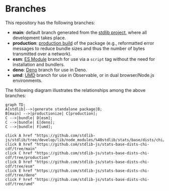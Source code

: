 <!--

@license Apache-2.0

Copyright (c) 2022 The Stdlib Authors.

Licensed under the Apache License, Version 2.0 (the "License");
you may not use this file except in compliance with the License.
You may obtain a copy of the License at

    http://www.apache.org/licenses/LICENSE-2.0

Unless required by applicable law or agreed to in writing, software
distributed under the License is distributed on an "AS IS" BASIS,
WITHOUT WARRANTIES OR CONDITIONS OF ANY KIND, either express or implied.
See the License for the specific language governing permissions and
limitations under the License.

-->

# Branches

This repository has the following branches:

-   **main**: default branch generated from the [stdlib project][stdlib-url], where all development takes place.
-   **production**: [production build][production-url] of the package (e.g., reformatted error messages to reduce bundle sizes and thus the number of bytes transmitted over a network).
-   **esm**: [ES Module][esm-url] branch for use via a `script` tag without the need for installation and bundlers.
-   **deno**: [Deno][deno-url] branch for use in Deno.
-   **umd**: [UMD][umd-url] branch for use in Observable, or in dual browser/Node.js environments.

The following diagram illustrates the relationships among the above branches:

```mermaid
graph TD;
A[stdlib]-->|generate standalone package|B;
B[main] -->|productionize| C[production];
C -->|bundle| D[esm];
C -->|bundle| E[deno];
C -->|bundle| F[umd];

click A href "https://github.com/stdlib-js/stdlib/tree/develop/lib/node_modules/%40stdlib/stats/base/dists/chi/cdf"
click B href "https://github.com/stdlib-js/stats-base-dists-chi-cdf/tree/main"
click C href "https://github.com/stdlib-js/stats-base-dists-chi-cdf/tree/production"
click D href "https://github.com/stdlib-js/stats-base-dists-chi-cdf/tree/esm"
click E href "https://github.com/stdlib-js/stats-base-dists-chi-cdf/tree/deno"
click F href "https://github.com/stdlib-js/stats-base-dists-chi-cdf/tree/umd"
```

[stdlib-url]: https://github.com/stdlib-js/stdlib/tree/develop/lib/node_modules/%40stdlib/stats/base/dists/chi/cdf
[production-url]: https://github.com/stdlib-js/stats-base-dists-chi-cdf/tree/production
[deno-url]: https://github.com/stdlib-js/stats-base-dists-chi-cdf/tree/deno
[umd-url]: https://github.com/stdlib-js/stats-base-dists-chi-cdf/tree/umd
[esm-url]: https://github.com/stdlib-js/stats-base-dists-chi-cdf/tree/esm